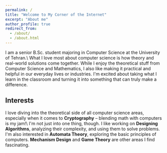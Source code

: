 ```yaml
---
permalink: /
title: "Welcome to My Corner of the Internet"
excerpt: "About me"
author_profile: true
redirect_from:
  - /about/
  - /about.html
---
```


I am a senior B.Sc. student majoring in Computer Science at the University of Tehran.\\
What I love most about computer science is how theory and real-world solutions come together. While I enjoy the theoretical stuff from Computer Science and Mathematics, I also like making it practical and helpful in our everyday lives or industries. I'm excited about taking what I learn in the classroom and turning it into something that can truly make a difference.

## Interests

I love diving into the theoretical side of all computer science areas, especially when it comes to **Cryptography** – blending math with computers is my jam!\\
I'm not just into one thing, though. I like working on **Designing Algorithms**, analyzing their complexity, and using them to solve problems. I'm also interested in **Automata Theory**, exploring the basic principles of computers. **Mechanism Design** and **Game Theory** are other areas I find fascinating.
